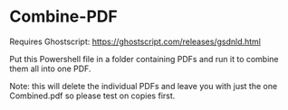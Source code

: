 # Combine-PDF

Requires Ghostscript: https://ghostscript.com/releases/gsdnld.html

Put this Powershell file in a folder containing PDFs and run it to combine them all into one PDF.

Note: this will delete the individual PDFs and leave you with just the one Combined.pdf so please test on copies first.
